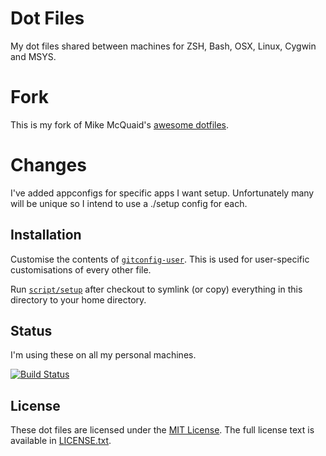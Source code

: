# Dot Files
My dot files shared between machines for ZSH, Bash, OSX, Linux, Cygwin and MSYS.

# Fork

This is my fork of Mike McQuaid's [awesome dotfiles](https://github.com/MikeMcQuaid/dotfiles).

# Changes

I've added appconfigs for specific apps I want setup.  Unfortunately many will be unique so I intend to use a ./setup config
for each.

## Installation
Customise the contents of [`gitconfig-user`](https://github.com/steve450/dotfiles/blob/master/gitconfig-user).
This is used for user-specific customisations of every other file.

Run [`script/setup`](https://github.com/steve450/dotfiles/blob/master/script/setup)
after checkout to symlink (or copy) everything in this directory to your home directory.

## Status
I'm using these on all my personal machines.

[![Build Status](https://travis-ci.org/steve450/dotfiles.svg?branch=master)](https://travis-ci.org/steve450/dotfiles)


## License
These dot files are licensed under the [MIT License](http://en.wikipedia.org/wiki/MIT_License).
The full license text is available in [LICENSE.txt](https://github.com/MikeMcQuaid/dotfiles/blob/master/LICENSE.txt).
